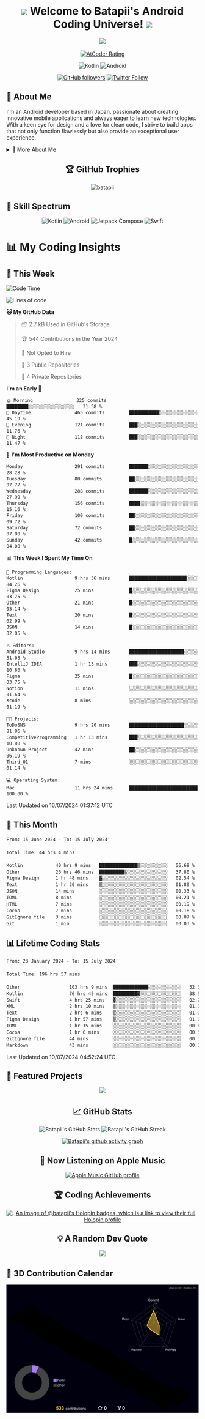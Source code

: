 <h1 align="center">
  <img src="https://media.giphy.com/media/hvRJCLFzcasrR4ia7z/giphy.gif" width="28">
  Welcome to Batapii's Android Coding Universe!
  <img src="https://media.giphy.com/media/hvRJCLFzcasrR4ia7z/giphy.gif" width="28">
</h1>

<p align="center">
  <img src="https://readme-typing-svg.herokuapp.com/?lines=Android+Developer+in+Japan;Always%20learning%20new%20things&font=Fira%20Code&center=true&width=440&height=45&color=f75c7e&vCenter=true&size=22">
</p>

<div align="center">
  
[![AtCoder Rating](https://img.shields.io/endpoint?url=https%3A%2F%2Fatcoder-badges.now.sh%2Fapi%2Fatcoder%2Fjson%2Fbatapii3939)](https://atcoder.jp/users/batapii3939)

![Kotlin](https://img.shields.io/badge/Kotlin-★☆☆☆☆☆☆☆☆☆-brightgreen)
![Android](https://img.shields.io/badge/Android-★☆☆☆☆☆☆☆☆☆-brightgreen)

  
[![GitHub followers](https://img.shields.io/github/followers/batapii?style=social)](https://github.com/batapii)
[![Twitter Follow](https://img.shields.io/twitter/follow/batapii?style=social)](https://twitter.com/batapii3939)

</div>

## 🚀 About Me
I'm an Android developer based in Japan, passionate about creating innovative mobile applications and always eager to learn new technologies. With a keen eye for design and a love for clean code, I strive to build apps that not only function flawlessly but also provide an exceptional user experience.

<details>
<summary>🌟 More About Me</summary>

- 🔭 I'm currently working on revolutionizing mobile productivity apps
- 🌱 I'm currently learning Kotlin Multiplatform and Jetpack Compose
- 👯 I'm looking to collaborate on open-source Android projects
- 💬 Ask me about Android development, Kotlin, and mobile UX design
- ⚡ Fun fact: I can solve a Rubik's cube in under 2 minutes!

</details>

<h2 align="center">🏆 GitHub Trophies</h2>
<p align="center">
  <img src="https://github-profile-trophy.vercel.app/?username=batapii&theme=nord&column=7&no-frame=true&no-bg=true&rank=SECRET,SSS,SS,S,AAA,AA,A,B,C,?" alt="batapii" />
</p>

## 🌈 Skill Spectrum

<div align="center">

![Kotlin](https://img.shields.io/badge/Kotlin-0095D5?style=for-the-badge&logo=kotlin&logoColor=white)
![Android](https://img.shields.io/badge/Android-3DDC84?style=for-the-badge&logo=android&logoColor=white)
![Jetpack Compose](https://img.shields.io/badge/Jetpack%20Compose-4285F4?style=for-the-badge&logo=jetpackcompose&logoColor=white)
![Swift](https://img.shields.io/badge/Swift-FA7343?style=for-the-badge&logo=swift&logoColor=white)

</div>


# 📊 My Coding Insights

## 📅 This Week
<!--START_SECTION:waka-week-->
![Code Time](http://img.shields.io/badge/Code%20Time-197%20hrs%207%20mins-blue)

![Lines of code](https://img.shields.io/badge/From%20Hello%20World%20I%27ve%20Written-71.8%20thousand%20lines%20of%20code-blue)

**🐱 My GitHub Data** 

> 📦 2.7 kB Used in GitHub's Storage 
 > 
> 🏆 544 Contributions in the Year 2024
 > 
> 🚫 Not Opted to Hire
 > 
> 📜 3 Public Repositories 
 > 
> 🔑 4 Private Repositories 
 > 
**I'm an Early 🐤** 

```text
🌞 Morning                325 commits         ████████░░░░░░░░░░░░░░░░░   31.58 % 
🌆 Daytime                465 commits         ███████████░░░░░░░░░░░░░░   45.19 % 
🌃 Evening                121 commits         ███░░░░░░░░░░░░░░░░░░░░░░   11.76 % 
🌙 Night                  118 commits         ███░░░░░░░░░░░░░░░░░░░░░░   11.47 % 
```
📅 **I'm Most Productive on Monday** 

```text
Monday                   291 commits         ███████░░░░░░░░░░░░░░░░░░   28.28 % 
Tuesday                  80 commits          ██░░░░░░░░░░░░░░░░░░░░░░░   07.77 % 
Wednesday                288 commits         ███████░░░░░░░░░░░░░░░░░░   27.99 % 
Thursday                 156 commits         ████░░░░░░░░░░░░░░░░░░░░░   15.16 % 
Friday                   100 commits         ██░░░░░░░░░░░░░░░░░░░░░░░   09.72 % 
Saturday                 72 commits          ██░░░░░░░░░░░░░░░░░░░░░░░   07.00 % 
Sunday                   42 commits          █░░░░░░░░░░░░░░░░░░░░░░░░   04.08 % 
```


📊 **This Week I Spent My Time On** 

```text
💬 Programming Languages: 
Kotlin                   9 hrs 36 mins       █████████████████████░░░░   84.26 % 
Figma Design             25 mins             █░░░░░░░░░░░░░░░░░░░░░░░░   03.75 % 
Other                    21 mins             █░░░░░░░░░░░░░░░░░░░░░░░░   03.14 % 
Text                     20 mins             █░░░░░░░░░░░░░░░░░░░░░░░░   02.99 % 
JSON                     14 mins             █░░░░░░░░░░░░░░░░░░░░░░░░   02.05 % 

🔥 Editors: 
Android Studio           9 hrs 14 mins       ████████████████████░░░░░   81.08 % 
IntelliJ IDEA            1 hr 13 mins        ███░░░░░░░░░░░░░░░░░░░░░░   10.80 % 
Figma                    25 mins             █░░░░░░░░░░░░░░░░░░░░░░░░   03.75 % 
Notion                   11 mins             ░░░░░░░░░░░░░░░░░░░░░░░░░   01.64 % 
Xcode                    8 mins              ░░░░░░░░░░░░░░░░░░░░░░░░░   01.19 % 

🐱‍💻 Projects: 
ToDoSNS                  9 hrs 20 mins       ████████████████████░░░░░   81.86 % 
CompetitiveProgramming   1 hr 13 mins        ███░░░░░░░░░░░░░░░░░░░░░░   10.80 % 
Unknown Project          42 mins             ██░░░░░░░░░░░░░░░░░░░░░░░   06.19 % 
Third_01                 7 mins              ░░░░░░░░░░░░░░░░░░░░░░░░░   01.14 % 

💻 Operating System: 
Mac                      11 hrs 24 mins      █████████████████████████   100.00 % 
```


 Last Updated on 16/07/2024 01:37:12 UTC
<!--END_SECTION:waka-week-->

## 📅 This Month
<!--START_SECTION:wakamonth-->

```txt
From: 15 June 2024 - To: 15 July 2024

Total Time: 44 hrs 4 mins

Kotlin            40 hrs 9 mins   ██████████████▒░░░░░░░░░░   56.69 %
Other             26 hrs 46 mins  █████████▒░░░░░░░░░░░░░░░   37.80 %
Figma Design      1 hr 48 mins    ▓░░░░░░░░░░░░░░░░░░░░░░░░   02.54 %
Text              1 hr 20 mins    ▒░░░░░░░░░░░░░░░░░░░░░░░░   01.89 %
JSON              14 mins         ░░░░░░░░░░░░░░░░░░░░░░░░░   00.33 %
TOML              8 mins          ░░░░░░░░░░░░░░░░░░░░░░░░░   00.21 %
HTML              7 mins          ░░░░░░░░░░░░░░░░░░░░░░░░░   00.19 %
Cocoa             7 mins          ░░░░░░░░░░░░░░░░░░░░░░░░░   00.18 %
GitIgnore file    3 mins          ░░░░░░░░░░░░░░░░░░░░░░░░░   00.07 %
Git               1 min           ░░░░░░░░░░░░░░░░░░░░░░░░░   00.03 %
```

<!--END_SECTION:wakamonth-->

## 📊 Lifetime Coding Stats

<!--START_SECTION:wakaalltime-->

```txt
From: 23 January 2024 - To: 15 July 2024

Total Time: 196 hrs 57 mins

Other                  103 hrs 9 mins  █████████████░░░░░░░░░░░░   52.37 %
Kotlin                 76 hrs 45 mins  █████████▓░░░░░░░░░░░░░░░   38.97 %
Swift                  4 hrs 25 mins   ▓░░░░░░░░░░░░░░░░░░░░░░░░   02.24 %
XML                    2 hrs 10 mins   ▒░░░░░░░░░░░░░░░░░░░░░░░░   01.11 %
Text                   2 hrs 6 mins    ▒░░░░░░░░░░░░░░░░░░░░░░░░   01.07 %
Figma Design           1 hr 57 mins    ▒░░░░░░░░░░░░░░░░░░░░░░░░   01.00 %
TOML                   1 hr 15 mins    ░░░░░░░░░░░░░░░░░░░░░░░░░   00.64 %
Cocoa                  1 hr 6 mins     ░░░░░░░░░░░░░░░░░░░░░░░░░   00.56 %
GitIgnore file         44 mins         ░░░░░░░░░░░░░░░░░░░░░░░░░   00.38 %
Markdown               43 mins         ░░░░░░░░░░░░░░░░░░░░░░░░░   00.37 %
```

<!--END_SECTION:wakaalltime-->

Last Updated on 10/07/2024 04:52:24 UTC

## 🌟 Featured Projects

<div align="center">
  <a href="https://github.com/batapii/ToDoSNS">
    <img src="https://github-readme-stats.vercel.app/api/pin/?username=batapii&repo=ToDoSNS&theme=radical" />
  </a>

## 📈 GitHub Stats

<div align="center">
  <img src="https://github-readme-stats.vercel.app/api?username=batapii&show_icons=true&theme=radical" alt="Batapii's GitHub Stats" />
  <img src="https://github-readme-streak-stats.herokuapp.com/?user=batapii&theme=radical" alt="Batapii's GitHub Streak" />
  
[![Batapii's github activity graph](https://github-readme-activity-graph.vercel.app/graph?username=batapii&theme=react-dark)](https://github.com/ashutosh00710/github-readme-activity-graph)
</div>

## 🎵 Now Listening on Apple Music

<div align="center">
  
[![Apple Music GitHub profile](https://music-profile.rayriffy.com/theme/dark.svg?uid=001005.6598667d2ffd4a10a4f429edd0ba24c4.1156)](https://github.com/rayriffy/apple-music-github-profile)

</div>


## 🏆 Coding Achievements

<div align="center">

[![An image of @batapii's Holopin badges, which is a link to view their full Holopin profile](https://holopin.me/batapii)](https://holopin.io/@batapii)

</div>

## 💡 A Random Dev Quote

<div align="center">

![](https://quotes-github-readme.vercel.app/api?type=horizontal&theme=radical)

</div>

</div>

## 🚀 3D Contribution Calendar

<div align="center">
  
![](./profile-3d-contrib/profile-night-rainbow.svg)

</div>
